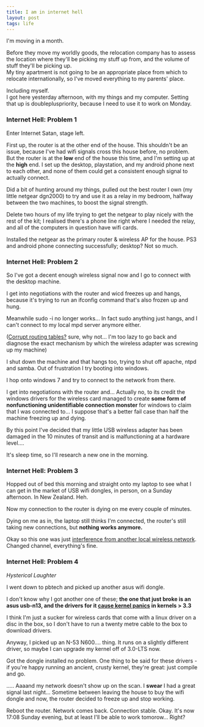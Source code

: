 ```yaml
---
title: I am in internet hell
layout: post
tags: life
---
```


I'm moving in a month.

Before they move my worldly goods, the relocation company has to assess the location where they'll be picking my stuff up from, and the volume of stuff they'll be picking up.<br>
My tiny apartment is not going to be an appropriate place from which to relocate internationally, so I've moved everything to my parents' place. 

Including myself.<br>
I got here yesterday afternoon, with my things and my computer. Setting that up is doublepluspriority, because I need to use it to work on Monday.

### Internet Hell: Problem 1 ###

Enter Internet Satan, stage left.

First up, the router is at the other end of the house. This shouldn't be an issue, because I've had wifi signals cross this house before, no problem. But the router is at the **low** end of the house this time, and I'm setting up at the **high** end.  I set up the desktop, playstation, and my android phone next to each other, and none of them could get a consistent enough signal to actually connect.

Did a bit of hunting around my things, pulled out the best router I own (my little netgear dgn2000) to try and use it as a relay in my bedroom, halfway between the two machines, to boost the signal strength. 

Delete two hours of my life trying to get the netgear to play nicely with the rest of the kit; I realised there's a phone line right where I needed the relay, and all of the computers in question have wifi cards.

Installed the netgear as the primary router & wireless AP for the house.  PS3 and android phone connecting successfully; desktop? Not so much.


### Internet Hell: Problem 2 ###

So I've got a decent enough wireless signal now and I go to connect with the desktop machine. 

I get into negotiations with the router and wicd freezes up and hangs, because it's trying to run an ifconfig command that's also frozen up and hung.

Meanwhile sudo -i no longer works... In fact sudo anything just hangs, and I can't connect to my local mpd server anymore either. 

([Corrupt routing tables?](http://serverfault.com/a/65373) sure, why not... I'm too lazy to go back and diagnose the exact mechanism by which the wireless adapter was screwing up my machine)

I shut down the machine and that hangs too, trying to shut off apache, ntpd and samba. Out of frustration I try booting into windows.

I hop onto windows 7 and try to connect to the network from there. 

I get into negotiations with the router and... Actually no, to its credit the windows drivers for the wireless card managed to create **some form of nonfunctioning unidentifiable connection monster** for windows to claim that I was connected to...  I suppose that's a better fail case than half the machine freezing up and dying. 

By this point I've decided that my little USB wireless adapter has been damaged in the 10 minutes of transit and is malfunctioning at a hardware level.... 

It's sleep time, so I'll research a new one in the morning.


### Internet Hell: Problem 3 ###

Hopped out of bed this morning and straight onto my laptop to see what I can get in the market of USB wifi dongles, in person, on a Sunday afternoon. In New Zealand.  Heh.

Now my connection to the router is dying on me every couple of minutes. 

Dying on me as in, the laptop still thinks I'm connected, the router's still taking new connections, but **nothing works anymore.**

Okay so this one was just [interference from another local wireless network](http://unix.stackexchange.com/a/38145). Changed channel, everything's fine.


### Internet Hell: Problem 4 ###

*Hysterical Laughter*

I went down to pbtech and picked up another asus wifi dongle.

I don't know why I got another one of these; **the one that just broke is an asus usb-n13, and the drivers for it [cause kernel panics](https://bbs.archlinux.org/viewtopic.php?pid=1124701) in kernels > 3.3**

I think I'm just a sucker for wireless cards that come with a linux driver on a disc in the box, so I don't have to run a twenty metre cable to the box to download drivers.

Anyway, I picked up an N-53 N600.... thing.  It runs on a slightly different driver, so maybe I can upgrade my kernel off of 3.0-LTS now. 

Got the dongle installed no problem. One thing to be said for these drivers - if you're happy running an ancient, crusty kernel, they're great: just compile and go.

..... Aaaand my network doesn't show up on the scan. I **swear** I had a great signal last night... Sometime between leaving the house to buy the wifi dongle and now, the router decided to freeze up and stop working.

Reboot the router. Network comes back. Connection stable. Okay. It's now 17:08 Sunday evening, but at least I'll be able to work tomorow... Right?
